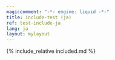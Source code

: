 ```yaml
---
magiccomment: "-*- engine: liquid -*-"
title: include-test (ja)
ref: test-include-ja
lang: ja
layout: mylayout
---
```


{% include_relative included.md %}
